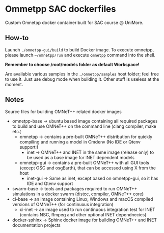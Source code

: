 # Ommetpp SAC dockerfiles
Custom Omnetpp docker container built for SAC course @ UniMore.

## How-to
Launch `./omnetpp-gui/build` to build Docker image. 
To execute omnetpp, please launch `~/omnetpp/run` and execute `omnetpp` command into the shell.

**Remember to choose /root/models folder as default Workspace!**

Are available various samples in the `./omnetpp/samples` host folder; feel free to use it. Just use debug mode when building it.
Other stuff is useless at the moment.

## Notes
Source files for building OMNeT++ related docker images

 - omnetpp-base -> ubuntu based image containing all required packages to build and use OMNeT++ on the command line (clang compiler, make etc.)
   - omnetpp -> contains a pre-built OMNeT++ distribution for quickly compiling and running a model in Cmdenv (No IDE or Qtenv support!)
     - inet -> OMNeT++ and INET in the same image (release only) to be used as a base image for INET dependent models
   - omnetpp-gui -> contains a pre-built OMNeT++ with all GUI tools (except OSG and osgEarth), that can be accessed using X from the host
     - inet-gui -> Same as inet, except based on omnetpp-gui, so it has IDE and Qtenv support
 - swarm-base -> tools and packages required to run OMNeT++ simulations in a docker swarm (distcc, compiler, OMNeT++ core)
 - ci-base -> an image containing Linux, Windows and macOS compiled versions of OMNeT++ (for continuous integration)
   - ci-inet -> an image used to run continuous integration test for INET (contains NSC, ffmpeg and other optional INET dependnecies)
 - docker-sphinx -> Sphinx docker image for building OMNeT++ and INET documentation projects
